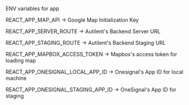 ENV variables for app

REACT_APP_MAP_API -> Google Map Initialization Key

REACT_APP_SERVER_ROUTE -> Autilent's Backend Server URL

REACT_APP_STAGING_ROUTE -> Autilent's Backend Staging URL

REACT_APP_MAPBOX_ACCESS_TOKEN -> Mapbox's access token for loading map

REACT_APP_ONESIGNAL_LOCAL_APP_ID -> Onesignal's App ID for local machine

REACT_APP_ONESIGNAL_STAGING_APP_ID -> OneSignal's App ID for staging
